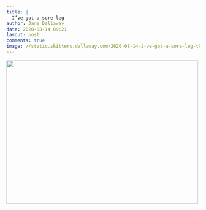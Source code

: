 ```yaml
---
title: |
  I’ve got a sore leg
author: Jane Dallaway
date: 2020-08-14 09:21
layout: post
comments: true
image: //static.skitters.dallaway.com/2020-08-14-i-ve-got-a-sore-leg-thumb-1-IMG-3343.JPG
---
```


<div>
        <a href="//static.skitters.dallaway.com/2020-08-14-i-ve-got-a-sore-leg-fullsize-1-IMG-3343.JPG">
          <img src="//static.skitters.dallaway.com/2020-08-14-i-ve-got-a-sore-leg-thumb-1-IMG-3343.JPG" width="500" height="375"/>
        </a>
      </div>


  
      